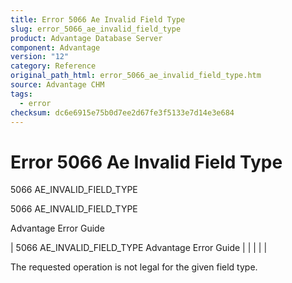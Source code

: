 ```yaml
---
title: Error 5066 Ae Invalid Field Type
slug: error_5066_ae_invalid_field_type
product: Advantage Database Server
component: Advantage
version: "12"
category: Reference
original_path_html: error_5066_ae_invalid_field_type.htm
source: Advantage CHM
tags:
  - error
checksum: dc6e6915e75b0d7ee2d67fe3f5133e7d14e3e684
---
```


# Error 5066 Ae Invalid Field Type

5066 AE\_INVALID\_FIELD\_TYPE

5066 AE\_INVALID\_FIELD\_TYPE

Advantage Error Guide

| 5066 AE\_INVALID\_FIELD\_TYPE  Advantage Error Guide |  |  |  |  |

The requested operation is not legal for the given field type.
